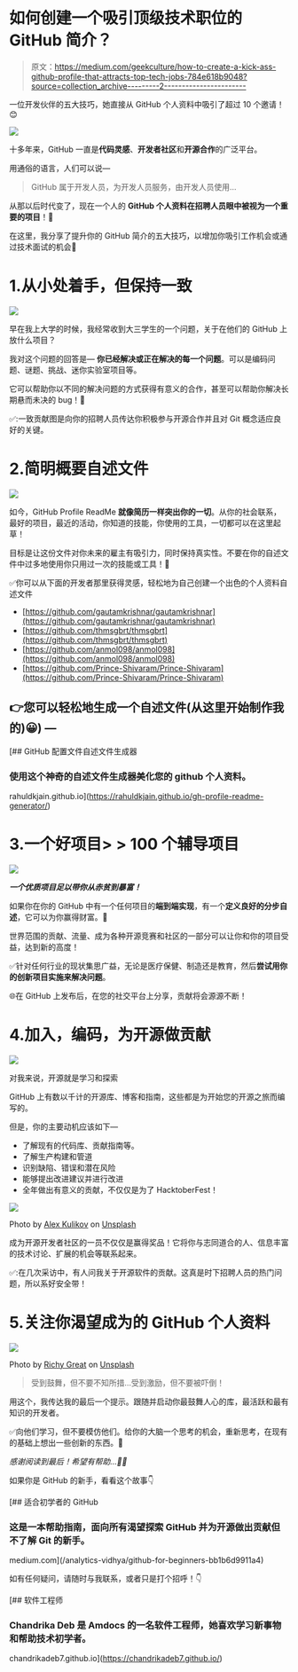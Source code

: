 # 如何创建一个吸引顶级技术职位的 GitHub 简介？

> 原文：<https://medium.com/geekculture/how-to-create-a-kick-ass-github-profile-that-attracts-top-tech-jobs-784e618b9048?source=collection_archive---------2----------------------->

一位开发伙伴的五大技巧，她直接从 GitHub 个人资料中吸引了超过 10 个邀请！😊

![](img/1b74ac8c2ecb53cb1c9ea7df7994d95b.png)

十多年来，GitHub 一直是**代码灵感**、**开发者社区**和**开源合作**的广泛平台。

用通俗的语言，人们可以说—

> GitHub 属于开发人员，为开发人员服务，由开发人员使用…

从那以后时代变了，现在一个人的 **GitHub 个人资料在招聘人员眼中被视为一个重要的项目**！👀

在这里，我分享了提升你的 GitHub 简介的五大技巧，以增加你吸引工作机会或通过技术面试的机会🚀

# 1.从小处着手，但保持一致

![](img/1e60bb887a8e4d0378286e66998dff21.png)

早在我上大学的时候，我经常收到大三学生的一个问题，关于在他们的 GitHub 上放什么项目？

我对这个问题的回答是— **你已经解决或正在解决的每一个问题**。可以是编码问题、谜题、挑战、迷你实验室项目等。

它可以帮助你以不同的解决问题的方式获得有意义的合作，甚至可以帮助你解决长期悬而未决的 bug！🐛

✅:一致贡献图是向你的招聘人员传达你积极参与开源合作并且对 Git 概念适应良好的关键。

# 2.简明概要自述文件

![](img/ca75580a83369b3db413d1416cd6d523.png)

如今，GitHub Profile ReadMe **就像简历一样突出你的一切**。从你的社会联系，最好的项目，最近的活动，你知道的技能，你使用的工具，一切都可以在这里起草！

目标是让这份文件对你未来的雇主有吸引力，同时保持真实性。不要在你的自述文件中过多地使用你只用过一次的技能或工具！**🦄**

✅你可以从下面的开发者那里获得灵感，轻松地为自己创建一个出色的个人资料自述文件

*   [https://github.com/gautamkrishnar/gautamkrishnar](https://github.com/gautamkrishnar/gautamkrishnar)
*   [https://github.com/thmsgbrt/thmsgbrt](https://github.com/thmsgbrt/thmsgbrt)
*   [https://github.com/anmol098/anmol098](https://github.com/anmol098/anmol098)
*   [https://github.com/Prince-Shivaram/Prince-Shivaram](https://github.com/Prince-Shivaram/Prince-Shivaram)

## 👉您可以轻松地生成一个自述文件(从这里开始制作我的)😀) —

 [## GitHub 配置文件自述文件生成器

### 使用这个神奇的自述文件生成器美化您的 github 个人资料。

rahuldkjain.github.io](https://rahuldkjain.github.io/gh-profile-readme-generator/) 

# 3.一个好项目> > 100 个辅导项目

![](img/2205ad7ed1ffbc73ae5c966f50bb1088.png)

***一个优质项目足以带你从赤贫到暴富！***

如果你在你的 GitHub 中有一个任何项目的**端到端实现**，有一个**定义良好的分步自述**，它可以为你赢得财富。💸

世界范围的贡献、流量、成为各种开源竞赛和社区的一部分可以让你和你的项目受益，达到新的高度！

✅针对任何行业的现状集思广益，无论是医疗保健、制造还是教育，然后**尝试用你的创新项目实施来解决问题**。

🌐在 GitHub 上发布后，在您的社交平台上分享，贡献将会源源不断！

# 4.加入，编码，为开源做贡献

![](img/88b3401d995b4039bb3fd8c1799fb8a1.png)

对我来说，开源就是学习和探索

GitHub 上有数以千计的开源库、博客和指南，这些都是为开始您的开源之旅而编写的。

但是，你的主要动机应该如下—

*   了解现有的代码库、贡献指南等。
*   了解生产构建和管道
*   识别缺陷、错误和潜在风险
*   能够提出改进建议并进行改进
*   全年做出有意义的贡献，不仅仅是为了 HacktoberFest！

![](img/ea381be343b496b4203a3ea5f3d3dac7.png)

Photo by [Alex Kulikov](https://unsplash.com/@burntime?utm_source=medium&utm_medium=referral) on [Unsplash](https://unsplash.com?utm_source=medium&utm_medium=referral)

成为开源开发者社区的一员不仅仅是赢得奖品！它将你与志同道合的人、信息丰富的技术讨论、扩展的机会等联系起来。

✅:在几次采访中，有人问我关于开源软件的贡献。这真是时下招聘人员的热门问题，所以系好安全带！

# 5.关注你渴望成为的 GitHub 个人资料

![](img/eaf333bdc538de938e03991d823670bb.png)

Photo by [Richy Great](https://unsplash.com/@richygreat?utm_source=medium&utm_medium=referral) on [Unsplash](https://unsplash.com?utm_source=medium&utm_medium=referral)

> 受到鼓舞，但不要不知所措…受到激励，但不要被吓倒！

用这个，我传达我的最后一个提示。跟随并启动你最鼓舞人心的库，最活跃和最有知识的开发者。

✅向他们学习，但不要模仿他们。给你的大脑一个思考的机会，重新思考，在现有的基础上想出一些创新的东西。🌟

*感谢阅读到最后！希望有帮助…👩‍💻*

如果你是 GitHub 的新手，看看这个故事👇

[](/analytics-vidhya/github-for-beginners-bb1b6d9911a4) [## 适合初学者的 GitHub

### 这是一本帮助指南，面向所有渴望探索 GitHub 并为开源做出贡献但不了解 Git 的新手。

medium.com](/analytics-vidhya/github-for-beginners-bb1b6d9911a4) 

如有任何疑问，请随时与我联系，或者只是打个招呼！👇

[](https://chandrikadeb7.github.io/) [## 软件工程师

### Chandrika Deb 是 Amdocs 的一名软件工程师，她喜欢学习新事物和帮助技术初学者。

chandrikadeb7.github.io](https://chandrikadeb7.github.io/)